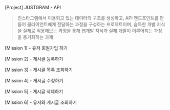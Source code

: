 [Project] JUSTGRAM - API

> 인스타그램에서 이용되고 있는 데이터의 구조를 생성하고, API 엔드포인트를 만들어 클라이언트에게 전달하는 과정을 구성하는 프로젝트이며, 습득한 개발 지식을 실제로 적용해보는 과정을 통해 웹개발 지식과 실제 개발이 이루어지는 과정을 동기화하는 과제

[Mission 1] - 유저 회원가입 하기

[Mission 2] - 게시글 등록하기

[Mission 3] - 게시글 목록 조회하기

[Mission 4] - 게시글 수정하기

[Mission 5] - 게시글 삭제하기

[Mission 6] - 유저와 게시글 조회하기
